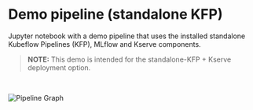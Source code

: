 # Demo pipeline (standalone KFP)

Jupyter notebook with a demo pipeline that uses the installed standalone Kubeflow Pipelines (KFP), MLflow and Kserve components.

> **NOTE:** This demo is intended for the standalone-KFP + Kserve deployment option.

<br>

![Pipeline Graph](graph.png)

<!-- test 4 -->